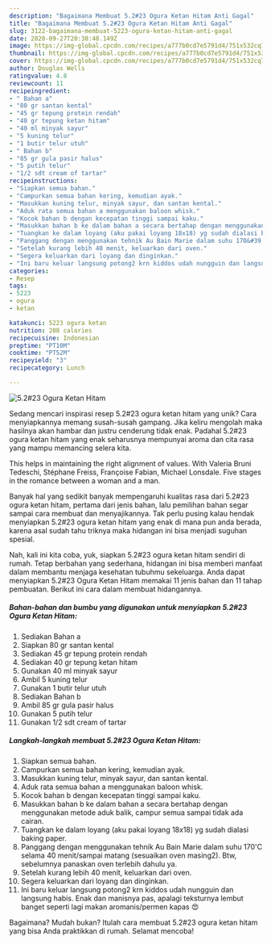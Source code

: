 ```yaml
---
description: "Bagaimana Membuat 5.2#23 Ogura Ketan Hitam Anti Gagal"
title: "Bagaimana Membuat 5.2#23 Ogura Ketan Hitam Anti Gagal"
slug: 3122-bagaimana-membuat-5223-ogura-ketan-hitam-anti-gagal
date: 2020-09-27T20:38:48.149Z
image: https://img-global.cpcdn.com/recipes/a777b0cd7e5791d4/751x532cq70/5223-ogura-ketan-hitam-foto-resep-utama.jpg
thumbnail: https://img-global.cpcdn.com/recipes/a777b0cd7e5791d4/751x532cq70/5223-ogura-ketan-hitam-foto-resep-utama.jpg
cover: https://img-global.cpcdn.com/recipes/a777b0cd7e5791d4/751x532cq70/5223-ogura-ketan-hitam-foto-resep-utama.jpg
author: Douglas Wells
ratingvalue: 4.8
reviewcount: 11
recipeingredient:
- " Bahan a"
- "80 gr santan kental"
- "45 gr tepung protein rendah"
- "40 gr tepung ketan hitam"
- "40 ml minyak sayur"
- "5 kuning telur"
- "1 butir telur utuh"
- " Bahan b"
- "85 gr gula pasir halus"
- "5 putih telur"
- "1/2 sdt cream of tartar"
recipeinstructions:
- "Siapkan semua bahan."
- "Campurkan semua bahan kering, kemudian ayak."
- "Masukkan kuning telur, minyak sayur, dan santan kental."
- "Aduk rata semua bahan a menggunakan baloon whisk."
- "Kocok bahan b dengan kecepatan tinggi sampai kaku."
- "Masukkan bahan b ke dalam bahan a secara bertahap dengan menggunakan metode aduk balik, campur semua sampai tidak ada cairan."
- "Tuangkan ke dalam loyang (aku pakai loyang 18x18) yg sudah dialasi baking paper."
- "Panggang dengan menggunakan tehnik Au Bain Marie dalam suhu 170&#39;C selama 40 menit/sampai matang (sesuaikan oven masing2). Btw, sebelumnya panaskan oven terlebih dahulu ya."
- "Setelah kurang lebih 40 menit, keluarkan dari oven."
- "Segera keluarkan dari loyang dan dinginkan."
- "Ini baru keluar langsung potong2 krn kiddos udah nungguin dan langsung habis. Enak dan manisnya pas, apalagi teksturnya lembut banget seperti lagi makan aromanis/permen kapas 😍"
categories:
- Resep
tags:
- 5223
- ogura
- ketan

katakunci: 5223 ogura ketan 
nutrition: 208 calories
recipecuisine: Indonesian
preptime: "PT10M"
cooktime: "PT52M"
recipeyield: "3"
recipecategory: Lunch

---
```



![5.2#23 Ogura Ketan Hitam](https://img-global.cpcdn.com/recipes/a777b0cd7e5791d4/751x532cq70/5223-ogura-ketan-hitam-foto-resep-utama.jpg)

Sedang mencari inspirasi resep 5.2#23 ogura ketan hitam yang unik? Cara menyiapkannya memang susah-susah gampang. Jika keliru mengolah maka hasilnya akan hambar dan justru cenderung tidak enak. Padahal 5.2#23 ogura ketan hitam yang enak seharusnya mempunyai aroma dan cita rasa yang mampu memancing selera kita.

This helps in maintaining the right alignment of values. With Valeria Bruni Tedeschi, Stéphane Freiss, Françoise Fabian, Michael Lonsdale. Five stages in the romance between a woman and a man.

Banyak hal yang sedikit banyak mempengaruhi kualitas rasa dari 5.2#23 ogura ketan hitam, pertama dari jenis bahan, lalu pemilihan bahan segar sampai cara membuat dan menyajikannya. Tak perlu pusing kalau hendak menyiapkan 5.2#23 ogura ketan hitam yang enak di mana pun anda berada, karena asal sudah tahu triknya maka hidangan ini bisa menjadi suguhan spesial.


Nah, kali ini kita coba, yuk, siapkan 5.2#23 ogura ketan hitam sendiri di rumah. Tetap berbahan yang sederhana, hidangan ini bisa memberi manfaat dalam membantu menjaga kesehatan tubuhmu sekeluarga. Anda dapat menyiapkan 5.2#23 Ogura Ketan Hitam memakai 11 jenis bahan dan 11 tahap pembuatan. Berikut ini cara dalam membuat hidangannya.

<!--inarticleads1-->

##### Bahan-bahan dan bumbu yang digunakan untuk menyiapkan 5.2#23 Ogura Ketan Hitam:

1. Sediakan  Bahan a
1. Siapkan 80 gr santan kental
1. Sediakan 45 gr tepung protein rendah
1. Sediakan 40 gr tepung ketan hitam
1. Gunakan 40 ml minyak sayur
1. Ambil 5 kuning telur
1. Gunakan 1 butir telur utuh
1. Sediakan  Bahan b
1. Ambil 85 gr gula pasir halus
1. Gunakan 5 putih telur
1. Gunakan 1/2 sdt cream of tartar




<!--inarticleads2-->

##### Langkah-langkah membuat 5.2#23 Ogura Ketan Hitam:

1. Siapkan semua bahan.
1. Campurkan semua bahan kering, kemudian ayak.
1. Masukkan kuning telur, minyak sayur, dan santan kental.
1. Aduk rata semua bahan a menggunakan baloon whisk.
1. Kocok bahan b dengan kecepatan tinggi sampai kaku.
1. Masukkan bahan b ke dalam bahan a secara bertahap dengan menggunakan metode aduk balik, campur semua sampai tidak ada cairan.
1. Tuangkan ke dalam loyang (aku pakai loyang 18x18) yg sudah dialasi baking paper.
1. Panggang dengan menggunakan tehnik Au Bain Marie dalam suhu 170&#39;C selama 40 menit/sampai matang (sesuaikan oven masing2). Btw, sebelumnya panaskan oven terlebih dahulu ya.
1. Setelah kurang lebih 40 menit, keluarkan dari oven.
1. Segera keluarkan dari loyang dan dinginkan.
1. Ini baru keluar langsung potong2 krn kiddos udah nungguin dan langsung habis. Enak dan manisnya pas, apalagi teksturnya lembut banget seperti lagi makan aromanis/permen kapas 😍




Bagaimana? Mudah bukan? Itulah cara membuat 5.2#23 ogura ketan hitam yang bisa Anda praktikkan di rumah. Selamat mencoba!
